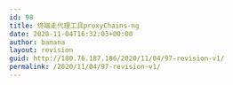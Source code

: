 ```yaml
---
id: 98
title: 终端走代理工具proxyChains-ng
date: 2020-11-04T16:32:03+00:00
author: banana
layout: revision
guid: http://180.76.187.186/2020/11/04/97-revision-v1/
permalink: /2020/11/04/97-revision-v1/
---
```

